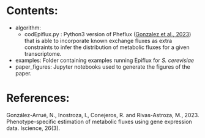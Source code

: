 # Contents:
- algorithm:
  - codEpiflux.py : Python3 version of Pheflux ([Gonzalez et al., 2023](https://doi.org/10.1016/j.isci.2023.106201)) that is able to incorporate known exchange fluxes as extra constraints to infer the distribution of metabolic fluxes for a given transcriptome.  
- examples: Folder containing examples running Epiflux for *S. cerevisiae*
- paper_figures: Jupyter notebooks used to generate the figures of the paper.

# References:

González-Arrué, N., Inostroza, I., Conejeros, R. and Rivas-Astroza, M., 2023. Phenotype-specific estimation of metabolic fluxes using gene expression data. Iscience, 26(3).
